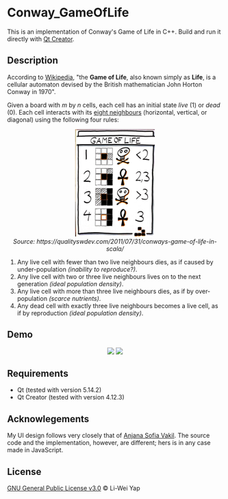 # Conway_GameOfLife

This is an implementation of Conway's Game of Life in C++. Build and run it directly with [Qt Creator](https://www.qt.io/download).

## Description

According to [Wikipedia](https://en.wikipedia.org/wiki/Conway%27s_Game_of_Life), "the **Game of Life**, also known simply as **Life**, is a cellular automaton devised by the British mathematician John Horton Conway in 1970".

Given a board with *m* by *n* cells, each cell has an initial state *live* (1) or *dead* (0). Each cell interacts with its [eight neighbours](https://en.wikipedia.org/wiki/Moore_neighborhood) (horizontal, vertical, or diagonal) using the following four rules:

<p align="center">
  <img height="250" src="assets/rules.jpg">
  <br><i>Source: https://qualityswdev.com/2011/07/31/conways-game-of-life-in-scala/</i>
</p>

1. Any live cell with fewer than two live neighbours dies, as if caused by under-population *(inability to reproduce?)*.
2. Any live cell with two or three live neighbours lives on to the next generation *(ideal population density)*.
3. Any live cell with more than three live neighbours dies, as if by over-population *(scarce nutrients)*.
4. Any dead cell with exactly three live neighbours becomes a live cell, as if by reproduction *(ideal population density)*.

## Demo

<p align="center">
  <img src="assets/chequered_slower.gif" width="600" />
  <img src="assets/random_gen275.gif" width="600" />
</p>

## Requirements

* Qt (tested with version 5.14.2)
* Qt Creator (tested with version 4.12.3)

## Acknowlegements

My UI design follows very closely that of [Anjana Sofia Vakil](http://vakila.github.io/rc-projects/game-of-life/). The source code and the implementation, however, are different; hers is in any case made in JavaScript.

## License

[GNU General Public License v3.0](https://github.com/liweiyap/Conway_GameOfLife/blob/master/LICENSE) © Li-Wei Yap
